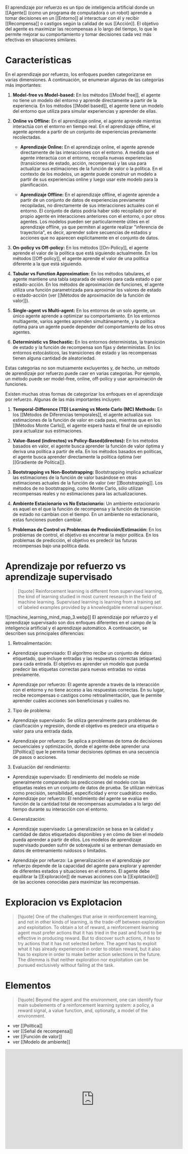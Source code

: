 El aprendizaje por refuerzo es un tipo de inteligencia artificial donde un [[Agente]] (como un programa de computadora o un robot) aprende a tomar decisiones en un [[Entorno]]
al interactuar con él y recibir [[Recompensa]] o castigos según la calidad de sus [[Acción]]. El objetivo del agente es maximizar las recompensas a lo largo del tiempo, lo que le permite mejorar su comportamiento y tomar decisiones cada vez más efectivas en situaciones similares.

# Características

En el aprendizaje por refuerzo, los enfoques pueden categorizarse en varias dimensiones. A continuación, se enumeran algunas de las categorías más importantes:

1. **Model-free vs Model-based:** En los métodos [[Model free]], el agente no tiene un modelo del entorno y aprende directamente a partir de la experiencia. En los métodos [[Model based]], el agente tiene un modelo del entorno que utiliza para simular experiencias y aprender de ellas.

2. **Online vs Offline:** En el aprendizaje online, el agente aprende mientras interactúa con el entorno en tiempo real. En el aprendizaje offline, el agente aprende a partir de un conjunto de experiencias previamente recolectadas.
   
	- **Aprendizaje Online:** En el aprendizaje online, el agente aprende directamente de las interacciones con el entorno. A medida que el agente interactúa con el entorno, recopila nuevas experiencias (transiciones de estado, acción, recompensa) y las usa para actualizar sus estimaciones de la función de valor o la política. En el contexto de los modelos, un agente puede construir un modelo a partir de sus experiencias online y luego usar este modelo para la planificación.

	- **Aprendizaje Offline:** En el aprendizaje offline, el agente aprende a partir de un conjunto de datos de experiencias previamente recopiladas, no directamente de sus interacciones actuales con el entorno. El conjunto de datos podría haber sido recopilado por el propio agente en interacciones anteriores con el entorno, o por otros agentes. Los modelos pueden ser particularmente útiles en el aprendizaje offline, ya que permiten al agente realizar "inferencia de trayectoria", es decir, aprender sobre secuencias de estados y acciones que no aparecen explícitamente en el conjunto de datos.


3. **On-policy vs Off-policy:** En los métodos [[On-Policy]], el agente aprende el valor de la política que está siguiendo actualmente. En los métodos [[Off-policy]], el agente aprende el valor de una política diferente a la que está siguiendo.

4. **Tabular vs Function Approximation:** En los métodos tabulares, el agente mantiene una tabla separada de valores para cada estado o par estado-acción. En los métodos de aproximación de funciones, el agente utiliza una función parametrizada para aproximar los valores de estado o estado-acción (ver [[Métodos de aproximación de la función de valor]]).

5. **Single-agent vs Multi-agent:** En los entornos de un solo agente, un único agente aprende a optimizar su comportamiento. En los entornos multiagente, varios agentes aprenden simultáneamente, y la política óptima para un agente puede depender del comportamiento de los otros agentes.

6. **Deterministic vs Stochastic:** En los entornos deterministas, la transición de estado y la función de recompensa son fijas y deterministas. En los entornos estocásticos, las transiciones de estado y las recompensas tienen alguna cantidad de aleatoriedad.

Estas categorías no son mutuamente excluyentes y, de hecho, un método de aprendizaje por refuerzo puede caer en varias categorías. Por ejemplo, un método puede ser model-free, online, off-policy y usar aproximación de funciones.

Existen muchas otras formas de categorizar los enfoques en el aprendizaje por refuerzo. Algunas de las más importantes incluyen:

1. **Temporal-Difference (TD) Learning vs Monte Carlo (MC) Methods:** En los [[Métodos de Diferencias temporales]], el agente actualiza sus estimaciones de la función de valor en cada paso, mientras que en los [[Métodos Monte Carlo]], el agente espera hasta el final de un episodio para actualizar sus estimaciones.

2. **Value-Based (indirectos) vs Policy-Based(directos):** En los métodos basados en valor, el agente busca aprender la función de valor óptima y deriva una política a partir de ella. En los métodos basados en políticas, el agente busca aprender directamente la política óptima (ver [[Gradiente de Política]]).

3. **Bootstrapping vs Non-Bootstrapping:** Bootstrapping implica actualizar las estimaciones de la función de valor basándose en otras estimaciones actuales de la función de valor (ver [[Bootstrapping]]. Los métodos de no bootstrapping, como Monte Carlo, sólo utilizan recompensas reales y no estimaciones para las actualizaciones.
   
4. **Ambiente Estacionario vs No Estacionario:** Un ambiente estacionario es aquel en el que la función de recompensa y la función de transición de estado no cambian con el tiempo. En un ambiente no estacionario, estas funciones pueden cambiar.
   
5. **Problemas de Control vs Problemas de Predicción/Estimación:** En los problemas de control, el objetivo es encontrar la mejor política. En los problemas de predicción, el objetivo es predecir las futuras recompensas bajo una política dada.


# Aprendizaje por refuerzo vs aprendizaje supervisado 

> [!quote]
> Reinforcement learning is different from supervised learning, the kind of learning studied in most current research in the field of machine learning. Supervised learning is learning from a training set of labeled examples provided by a knowledgable external supervisor.

![[machine_learning_mind_map_3.webp]]
El aprendizaje por refuerzo y el aprendizaje supervisado son dos enfoques diferentes en el campo de la inteligencia artificial y el aprendizaje automático. A continuación, se describen sus principales diferencias:

1.  Retroalimentación:

-   Aprendizaje supervisado: El algoritmo recibe un conjunto de datos etiquetado, que incluye entradas y las respuestas correctas (etiquetas) para cada entrada. El objetivo es aprender un modelo que pueda predecir las etiquetas correctas para nuevas entradas no vistas previamente.
  
-   Aprendizaje por refuerzo: El agente aprende a través de la interacción con el entorno y no tiene acceso a las respuestas correctas. En su lugar, recibe recompensas o castigos como retroalimentación, que le permite aprender cuáles acciones son beneficiosas y cuáles no.

2.  Tipo de problema:

-   Aprendizaje supervisado: Se utiliza generalmente para problemas de clasificación y regresión, donde el objetivo es predecir una etiqueta o valor para una entrada dada.
  
-   Aprendizaje por refuerzo: Se aplica a problemas de toma de decisiones secuenciales y optimización, donde el agente debe aprender una [[Política]] que le permita tomar decisiones óptimas en una secuencia de pasos o acciones.

3.  Evaluación del rendimiento:

-   Aprendizaje supervisado: El rendimiento del modelo se mide generalmente comparando las predicciones del modelo con las etiquetas reales en un conjunto de datos de prueba. Se utilizan métricas como precisión, sensibilidad, especificidad y error cuadrático medio.
-   Aprendizaje por refuerzo: El rendimiento del agente se evalúa en función de la cantidad total de recompensas acumuladas a lo largo del tiempo durante su interacción con el entorno.

4.  Generalización:

-   Aprendizaje supervisado: La generalización se basa en la calidad y cantidad de datos etiquetados disponibles y en cómo de bien el modelo pueda aprender a partir de ellos. Los modelos de aprendizaje supervisado pueden sufrir de sobreajuste si se entrenan demasiado en datos de entrenamiento ruidosos o limitados.
  
-   Aprendizaje por refuerzo: La generalización en el aprendizaje por refuerzo depende de la capacidad del agente para explorar y aprender de diferentes estados y situaciones en el entorno. El agente debe equilibrar la [[Exploración]] de nuevas acciones con la [[Explotación]] de las acciones conocidas para maximizar las recompensas.

# Exploracion vs Explotacion

> [!quote]
> One of the challenges that arise in reinforcement learning, and not in other kinds of learning, is the trade-off between exploration and exploitation. To obtain a lot of reward, a reinforcement learning agent must prefer actions that it has tried in the past and found to be effective in producing reward. But to discover such actions, it has to try actions that it has not selected before. The agent has to exploit what it has already experienced in order to obtain reward, but it also has to explore in order to make better action selections in the future. The dilemma is that neither exploration nor exploitation can be pursued exclusively without failing at the task.

# Elementos 

> [!quote]
> Beyond the agent and the environment, one can identify four main subelements of a reinforcement learning system: a policy, a reward signal, a value function, and, optionally, a model of the environment.

- ver [[Política]]
- ver [[Señal de recompensa]]
- ver [[Función de valor]]
- ver [[Modelo de ambiente]]


<iframe width="560" height="315" src="https://www.youtube.com/embed/NFo9v_yKQXA" title="YouTube video player" frameborder="0" allow="accelerometer; autoplay; clipboard-write; encrypted-media; gyroscope; picture-in-picture; web-share" allowfullscreen></iframe>

